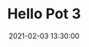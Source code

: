 ---
title: Hello Pot 3
categories: 已完成单
tag: pot
type: "pot"
layout: "pot"
date: 2021-02-03 13:30:00
pot:
  name: 重建会网
  department: 宣传与网络中心
  type: 网站设计
  id: xxxxxxxxx
  contactPerson: 黄文翀
  phone: 19883129943
  QQ: 627702281
  time: 2021/02/03
  ddl: 2021/02/14
  place: 电脑里
  requirement: 能用
  reviewPerson: 栋哥
---